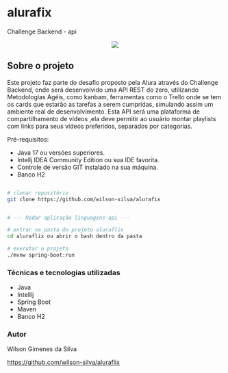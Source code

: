 # alurafix
Challenge Backend - api

<p align="center">
<img src="http://img.shields.io/static/v1?label=STATUS&message=EM%20DESENVOLVIMENTO&color=GREEN&style=for-the-badge"/>
</p>

## Sobre o projeto

Este projeto faz parte do desafio proposto pela Alura através do Challenge Backend, onde será desenvolvido uma API REST do zero, 
utilizando Metodologias Agéis, como kanbam, ferramentas como o Trello onde se tem os cards que estarão as tarefas a serem cumpridas,
simulando assim um ambiente real de desenvolvimento.
Esta API será uma plataforma de compartilhamento de vídeos ,ela deve permitir ao usuário montar playlists com links para seus 
vídeos preferidos, separados por categorias.


Pré-requisitos:

* Java 17 ou versões superiores.
* Intellj IDEA Community Edition ou sua IDE favorita.
* Controle de versão GIT instalado na sua máquina.
* Banco H2

```bash

# clonar repositório
git clone https://github.com/wilson-silva/alurafix


# --- Rodar aplicação linguagens-api ---

# entrar na pasta do projeto aluraflix
cd aluraflix ou abrir o bash dentro da pasta

# executar o projeto
./mvnw spring-boot:run

```

### Técnicas e tecnologias utilizadas
- Java
- Intellij
- Spring Boot
- Maven
- Banco H2


### Autor
Wilson Gimenes da Silva

https://github.com/wilson-silva/aluraflix
